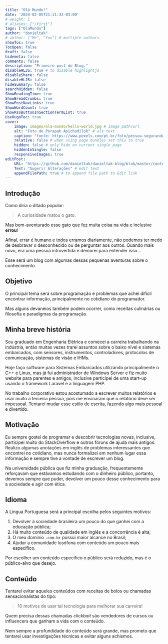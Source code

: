 ```yaml
---
title: "Olá Mundo!"
date: '2024-02-05T21:11:32-03:00'
# weight: 1
# aliases: ["/first"]
tags: ["OlaMundo"]
author: "danieltak"
# author: ["Me", "You"] # multiple authors
showToc: true
TocOpen: false
draft: false
hidemeta: false
comments: false
description: "Primeiro post do Blog."
disableHLJS: true # to disable highlightjs
disableShare: false
disableHLJS: false
hideSummary: false
searchHidden: false
ShowReadingTime: true
ShowBreadCrumbs: true
ShowPostNavLinks: true
ShowWordCount: true
ShowRssButtonInSectionTermList: true
UseHugoToc: true
cover:
    image: images/ola-mundo/hello-world.jpg # image path/url
    alt: "Foto de Porapak Apichodilok" # alt text
    caption: "fonte: https://www.pexels.com/pt-br/foto/pessoa-segurando-o-globo-voltado-para-a-montanha-346885/" # display caption under cover
    relative: false # when using page bundles set this to true
    hidden: false # only hide on current single page
    hiddenInSingle: false
    responsiveImages: true
editPost:
    URL: "https://github.com/danieltak/danieltak-blog/blob/master/content"
    Text: "Sugerir Alterações" # edit text
    appendFilePath: true # to append file path to Edit link
---
```


## Introdução

Como diria o ditado popular:

> A curiosidade matou o gato.

Mas bem-aventurado esse gato que fez muita coisa na vida e inclusive **errou**!

Afinal, errar é humano e todos erramos diariamente, não podemos ter medo de desbravar o desconhecido ou de perguntar aos outros.
Quando mais novo, era uma pessoa introvertida e demorei para entender isso...

Esse será um blog com algumas dessas pequenas aventuras sobre o conhecimento.

## Objetivo

O principal tema será sobre programação e problemas que achei difícil encontrar informação, principalmente no cotidiano do programador.

Mas alguns devaneios também podem ocorrer, como receitas culinárias ou filosofia e paradigmas da programação.

## Minha breve história

Sou graduado em Engenharia Elétrica e comecei a carreira trabalhando na indústria, então muitas vezes trarei assuntos sobre o baixo nível e sistemas embarcados, com sensores, instrumentos, controladores, protocolos de comunicação, sistemas de visão e IHMs.

Hoje faço software para Sistemas Embarcados utilizando principalmente o C++ e Linux, mas já fui administrador de Windows Server e fiz muito website para parentes e amigos, inclusive participei de uma start-up usando o framework Laravel e a linguagem PHP.

No trabalho corporativo estou acostumado a escrever muitos relatórios e usar muito a terceira pessoa, pois me ensinaram que o relatório deve ser impessoal.
Tentarei mudar esse estilo de escrita, fazendo algo mais pessoal e divertido.

## Motivação

Eu sempre gostei de programar e descobrir tecnologias novas, inclusive, participei muito do StackOverflow e outros fóruns de ajuda mais antigos.
Realizo algumas anotações em inglês de problemas interessantes que encontrei no cotidiano, mas nunca formalizei em nenhum lugar essa informação e sempre tive a vontade de escrever um blog.

Na universidade pública que fiz minha graduação, frequentemente reforçavam que estávamos estudando com o dinheiro público, portanto, devemos sempre que puder, devolver um pouco desse conhecimento para a sociedade e agir com ética.

## Idioma

A Língua Portuguesa será a principal escolha pelos seguintes motivos:

1. Devolver à sociedade brasileira um pouco do que ganhei com a educação pública;
2. Há muito conteúdo de qualidade em inglês e a concorrência é alta;
3. O meu domínio `.com.br` possui maior alcance no Brasil;
4. Ajudar a comunidade lusófona com conteúdo um pouco mais específico.

Por escolher um conteúdo específico o público será reduzido, mas é o público-alvo que desejo.

## Conteúdo

Tentarei evitar aqueles conteúdos com receitas de bolos ou chamadas sensacionalistas do tipo:

> 10 motivos de usar tal tecnologia para melhorar sua carreira!

Quem precisa dessas chamadas *clickbait* são vendedores de cursos ou influencers que ganham a vida com o conteúdo.

Nem sempre a profundidade do conteúdo será grande, mas prometo que tentarei usar investigações técnicas e evitar alguns achismos.

